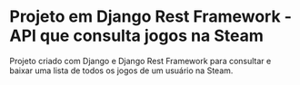 # Projeto em Django Rest Framework - API que consulta jogos na Steam
Projeto criado com Django e Django Rest Framework para consultar e baixar uma lista de todos os jogos de um usuário na Steam.
